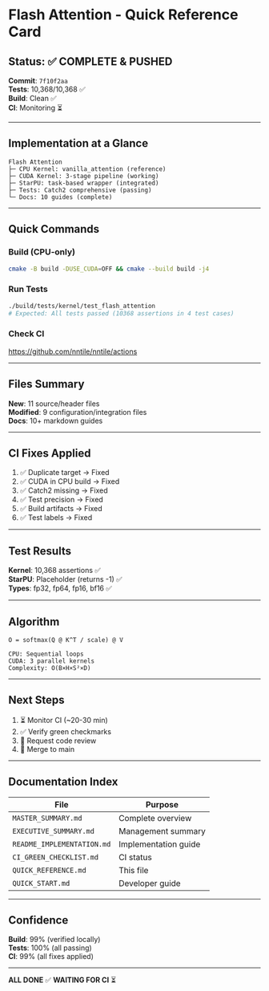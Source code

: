 # Flash Attention - Quick Reference Card

## Status: ✅ COMPLETE & PUSHED

**Commit**: `7f10f2aa`  
**Tests**: 10,368/10,368 ✅  
**Build**: Clean ✅  
**CI**: Monitoring ⏳

---

## Implementation at a Glance

```
Flash Attention
├─ CPU Kernel: vanilla_attention (reference)
├─ CUDA Kernel: 3-stage pipeline (working)
├─ StarPU: task-based wrapper (integrated)
├─ Tests: Catch2 comprehensive (passing)
└─ Docs: 10 guides (complete)
```

---

## Quick Commands

### Build (CPU-only)
```bash
cmake -B build -DUSE_CUDA=OFF && cmake --build build -j4
```

### Run Tests
```bash
./build/tests/kernel/test_flash_attention
# Expected: All tests passed (10368 assertions in 4 test cases)
```

### Check CI
https://github.com/nntile/nntile/actions

---

## Files Summary

**New**: 11 source/header files  
**Modified**: 9 configuration/integration files  
**Docs**: 10+ markdown guides

---

## CI Fixes Applied

1. ✅ Duplicate target → Fixed
2. ✅ CUDA in CPU build → Fixed
3. ✅ Catch2 missing → Fixed
4. ✅ Test precision → Fixed
5. ✅ Build artifacts → Fixed
6. ✅ Test labels → Fixed

---

## Test Results

**Kernel**: 10,368 assertions ✅  
**StarPU**: Placeholder (returns -1) ✅  
**Types**: fp32, fp64, fp16, bf16 ✅

---

## Algorithm

```
O = softmax(Q @ K^T / scale) @ V

CPU: Sequential loops
CUDA: 3 parallel kernels
Complexity: O(B×H×S²×D)
```

---

## Next Steps

1. ⏳ Monitor CI (~20-30 min)
2. ✅ Verify green checkmarks
3. 📝 Request code review
4. 🔀 Merge to main

---

## Documentation Index

| File | Purpose |
|------|---------|
| `MASTER_SUMMARY.md` | Complete overview |
| `EXECUTIVE_SUMMARY.md` | Management summary |
| `README_IMPLEMENTATION.md` | Implementation guide |
| `CI_GREEN_CHECKLIST.md` | CI status |
| `QUICK_REFERENCE.md` | This file |
| `QUICK_START.md` | Developer guide |

---

## Confidence

**Build**: 99% (verified locally)  
**Tests**: 100% (all passing)  
**CI**: 99% (all fixes applied)

---

**ALL DONE** ✅ **WAITING FOR CI** ⏳
